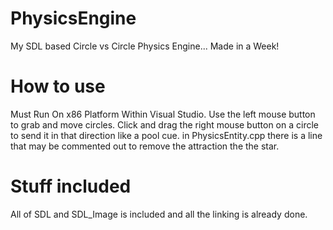 # PhysicsEngine
My SDL based Circle vs Circle Physics Engine... Made in a Week!

# How to use
Must Run On x86 Platform Within Visual Studio.
Use the left mouse button to grab and move circles.
Click and drag the right mouse button on a circle to send it in that direction like a pool cue.
in PhysicsEntity.cpp there is a line that may be commented out to remove the attraction the the star.

# Stuff included
All of SDL and SDL_Image is included and all the linking is already done.

